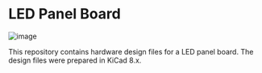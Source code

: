 # LED Panel Board

![image](assets/previews/orthoT.png)

This repository contains hardware design files for a LED panel board.
The design files were prepared in KiCad 8.x.
